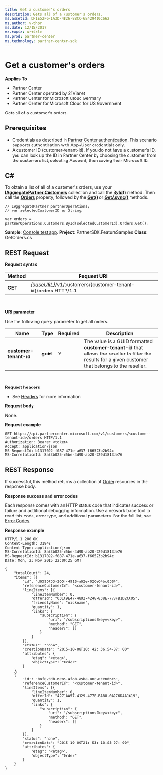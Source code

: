 ```yaml
---
title: Get a customer's orders
description: Gets all of a customer's orders.
ms.assetid: DF1E52F6-1A3D-4B26-8BCC-6E429410C662
ms.author: v-thpr
ms.date: 12/15/2017
ms.topic: article
ms.prod: partner-center
ms.technology: partner-center-sdk
---
```


# Get a customer's orders


**Applies To**

-   Partner Center
-   Partner Center operated by 21Vianet
-   Partner Center for Microsoft Cloud Germany
-   Partner Center for Microsoft Cloud for US Government

Gets all of a customer's orders.

## <span id="Prerequisites"></span><span id="prerequisites"></span><span id="PREREQUISITES"></span>Prerequisites


-   Credentials as described in [Partner Center authentication](partner-center-authentication.md). This scenario supports authentication with App+User credentials only.
-   A customer ID (customer-tenant-id). If you do not have a customer's ID, you can look up the ID in Partner Center by choosing the customer from the customers list, selecting Account, then saving their Microsoft ID.

## <span id="C_"></span><span id="c_"></span>C#


To obtain a list of all of a customer's orders, use your [**IAggregatePartner.Customers**](https://docs.microsoft.com/dotnet/api/microsoft.store.partnercenter.ipartner.customers) collection and call the [**ById()**](https://docs.microsoft.com/dotnet/api/microsoft.store.partnercenter.customers.icustomercollection.byid) method. Then call the [**Orders**](https://docs.microsoft.com/dotnet/api/microsoft.store.partnercenter.customers.icustomer.orders) property, followed by the [**Get()**](https://docs.microsoft.com/dotnet/api/microsoft.store.partnercenter.orders.iordercollection.get) or [**GetAsync()**](https://docs.microsoft.com/dotnet/api/microsoft.store.partnercenter.orders.iordercollection.getasync) methods.

```CSharp
// IAggregatePartner partnerOperations;
// var selectedCustomerID as String;

var orders = partnerOperations.Customers.ById(selectedCustomerId).Orders.Get();
```

**Sample**: [Console test app](console-test-app.md). **Project**: PartnerSDK.FeatureSamples **Class**: GetOrders.cs

## <span id="REST_Request"></span><span id="rest_request"></span><span id="REST_REQUEST"></span>REST Request


**Request syntax**

| Method  | Request URI                                                                                   |
|---------|-----------------------------------------------------------------------------------------------|
| **GET** | [*{baseURL}*](partner-center-rest-urls.md)/v1/customers/{customer-tenant-id}/orders HTTP/1.1 |

 

**URI parameter**

Use the following query parameter to get all orders.

| Name                   | Type     | Required | Description                                                                                                                                            |
|------------------------|----------|----------|--------------------------------------------------------------------------------------------------------------------------------------------------------|
| **customer-tenant-id** | **guid** | Y        | The value is a GUID formatted **customer-tenant-id** that allows the reseller to filter the results for a given customer that belongs to the reseller. |

 

**Request headers**

-   See [Headers](headers.md) for more information.

**Request body**

None.

**Request example**

```
GET https://api.partnercenter.microsoft.com/v1/customers/<customer-tenant-id>/orders HTTP/1.1
Authorization: Bearer <token>
Accept: application/json
MS-RequestId: b1317092-f087-471e-a637-f66523b2b94c
MS-CorrelationId: 8a53b025-d5be-4d98-ab20-229d1813de76
```

## <span id="REST_Response"></span><span id="rest_response"></span><span id="REST_RESPONSE"></span>REST Response


If successful, this method returns a collection of [Order](orders.md) resources in the response body.

**Response success and error codes**

Each response comes with an HTTP status code that indicates success or failure and additional debugging information. Use a network trace tool to read this code, error type, and additional parameters. For the full list, see [Error Codes](error-codes.md).

**Response example**

```
HTTP/1.1 200 OK
Content-Length: 31942
Content-Type: application/json
MS-CorrelationId: 8a53b025-d5be-4d98-ab20-229d1813de76
MS-RequestId: b1317092-f087-471e-a637-f66523b2b94c
Date: Mon, 23 Nov 2015 22:00:25 GMT

{
    "totalCount": 24,
    "items": [{
        "id": "d6595733-265f-4918-a62e-026e64bc8384",
        "referenceCustomerId": "<customer-tenant-id>",
        "lineItems": [{
            "lineItemNumber": 0,
            "offerId": "031C9E47-4802-4248-838E-778FB1D2CC05",
            "friendlyName": "nickname",
            "quantity": 1,
            "links": {
                "subscription": {
                    "uri": "/subscriptions?key=<key>",
                    "method": "GET",
                    "headers": []
                }
            }
        }],
        "status": "none",
        "creationDate": "2015-10-08T10: 42: 36.54-07: 00",
        "attributes": {
            "etag": "<etag>",
            "objectType": "Order"
        }
    },
    {
        "id": "b8fe2ddb-6e85-4f8b-a5ba-06c20ce6d6c5",
        "referenceCustomerId": "<customer-tenant-id>",
        "lineItems": [{
            "lineItemNumber": 0,
            "offerId": "4271AA57-4129-477E-BA88-0A276D4A1619",
            "quantity": 1,
            "links": {
                "subscription": {
                    "uri": "/subscriptions?key=<key>",
                    "method": "GET",
                    "headers": []
                }
            }
        }],
        "status": "none",
        "creationDate": "2015-10-09T21: 53: 18.83-07: 00",
        "attributes": {
            "etag": "<etag>",
            "objectType": "Order"
        }
    }
}
```

 

 




